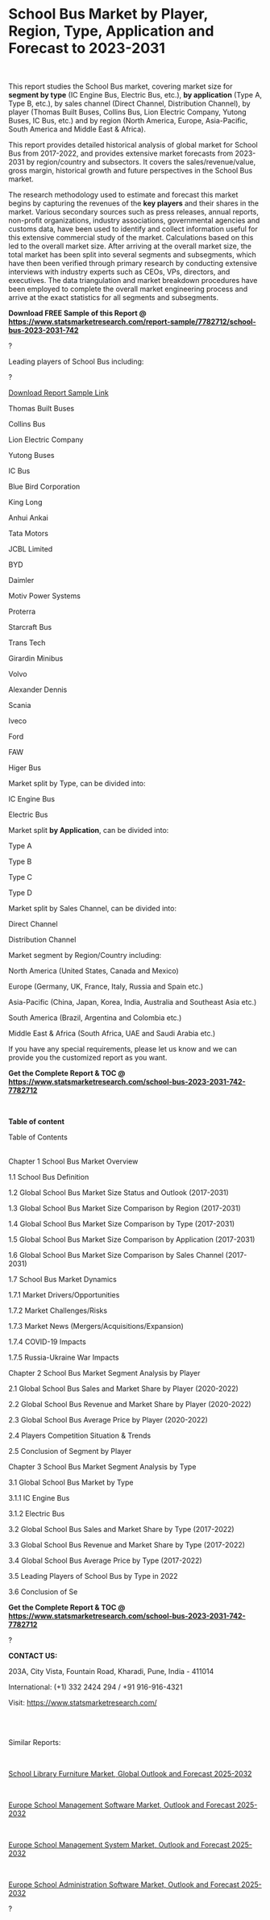 <h1>School Bus Market by Player, Region, Type, Application and Forecast to 2023-2031</h1><br/><p>This report studies the School Bus market, covering market size for <strong>segment by type</strong> (IC Engine Bus, Electric Bus, etc.), <strong>by application</strong> (Type A, Type B, etc.), by sales channel (Direct Channel, Distribution Channel), by player (Thomas Built Buses, Collins Bus, Lion Electric Company, Yutong Buses, IC Bus, etc.) and by region (North America, Europe, Asia-Pacific, South America and Middle East & Africa).</p>
 
 
 
 <p>This report provides detailed historical analysis of global market for School Bus from 2017-2022, and provides extensive market forecasts from 2023-2031 by region/country and subsectors. It covers the sales/revenue/value, gross margin, historical growth and future perspectives in the School Bus market.</p>
 
 
 
 <p>The research methodology used to estimate and forecast this market begins by capturing the revenues of the <strong>key players</strong> and their shares in the market. Various secondary sources such as press releases, annual reports, non-profit organizations, industry associations, governmental agencies and customs data, have been used to identify and collect information useful for this extensive commercial study of the market. Calculations based on this led to the overall market size. After arriving at the overall market size, the total market has been split into several segments and subsegments, which have then been verified through primary research by conducting extensive interviews with industry experts such as CEOs, VPs, directors, and executives. The data triangulation and market breakdown procedures have been employed to complete the overall market engineering process and arrive at the exact statistics for all segments and subsegments.</p>
 
 
 
 <div><b>Download FREE Sample of this Report @ <a href="https://www.statsmarketresearch.com/download-free-sample/7782712/school-bus-2023-2031-742">https://www.statsmarketresearch.com/report-sample/7782712/school-bus-2023-2031-742</a></b></div>
 
 
 
 <p>? </p>
 
 
 
 <p>Leading players of School Bus including:</p>
 
 
 
 <p>? </p>
 
 
 
 <p><a href="https://www.statsmarketresearch.com/download-free-sample/7782712/school-bus-2023-2031-742">Download Report Sample Link</a></p>
 
 
 
 <p>Thomas Built Buses</p>
 
 
 
 <p>Collins Bus</p>
 
 
 
 <p>Lion Electric Company</p>
 
 
 
 <p>Yutong Buses</p>
 
 
 
 <p>IC Bus</p>
 
 
 
 <p>Blue Bird Corporation</p>
 
 
 
 <p>King Long</p>
 
 
 
 <p>Anhui Ankai</p>
 
 
 
 <p>Tata Motors</p>
 
 
 
 <p>JCBL Limited</p>
 
 
 
 <p>BYD</p>
 
 
 
 <p>Daimler</p>
 
 
 
 <p>Motiv Power Systems</p>
 
 
 
 <p>Proterra</p>
 
 
 
 <p>Starcraft Bus</p>
 
 
 
 <p>Trans Tech</p>
 
 
 
 <p>Girardin Minibus</p>
 
 
 
 <p>Volvo</p>
 
 
 
 <p>Alexander Dennis</p>
 
 
 
 <p>Scania</p>
 
 
 
 <p>Iveco</p>
 
 
 
 <p>Ford</p>
 
 
 
 <p>FAW</p>
 
 
 
 <p>Higer Bus</p>
 
 
 
 <p>Market split by Type, can be divided into:</p>
 
 
 
 <p>IC Engine Bus</p>
 
 
 
 <p>Electric Bus</p>
 
 
 
 <p>Market split <strong>by Application</strong>, can be divided into:</p>
 
 
 
 <p>Type A</p>
 
 
 
 <p>Type B</p>
 
 
 
 <p>Type C</p>
 
 
 
 <p>Type D</p>
 
 
 
 <p>Market split by Sales Channel, can be divided into:</p>
 
 
 
 <p>Direct Channel</p>
 
 
 
 <p>Distribution Channel</p>
 
 
 
 <p>Market segment by Region/Country including:</p>
 
 
 
 <p>North America (United States, Canada and Mexico)</p>
 
 
 
 <p>Europe (Germany, UK, France, Italy, Russia and Spain etc.)</p>
 
 
 
 <p>Asia-Pacific (China, Japan, Korea, India, Australia and Southeast Asia etc.)</p>
 
 
 
 <p>South America (Brazil, Argentina and Colombia etc.)</p>
 
 
 
 <p>Middle East & Africa (South Africa, UAE and Saudi Arabia etc.)</p>
 
 
 
 <p>If you have any special requirements, please let us know and we can provide you the customized report as you want.</p>
 
 
 
 <div><b>Get the Complete Report & TOC @ <a href="https://www.statsmarketresearch.com/school-bus-2023-2031-742-7782712">https://www.statsmarketresearch.com/school-bus-2023-2031-742-7782712</a></b></div>
 
 
 
 <p><br />
 
 <b>Table of content</b></p>
 
 
 
 <p>Table of Contents<br />
 
 <br />
 
 Chapter 1 School Bus Market Overview<br />
 
 1.1 School Bus Definition<br />
 
 1.2 Global School Bus Market Size Status and Outlook (2017-2031)<br />
 
 1.3 Global School Bus Market Size Comparison by Region (2017-2031)<br />
 
 1.4 Global School Bus Market Size Comparison by Type (2017-2031)<br />
 
 1.5 Global School Bus Market Size Comparison by Application (2017-2031)<br />
 
 1.6 Global School Bus Market Size Comparison by Sales Channel (2017-2031)<br />
 
 1.7 School Bus Market Dynamics<br />
 
 1.7.1 Market Drivers/Opportunities<br />
 
 1.7.2 Market Challenges/Risks<br />
 
 1.7.3 Market News (Mergers/Acquisitions/Expansion)<br />
 
 1.7.4 COVID-19 Impacts<br />
 
 1.7.5 Russia-Ukraine War Impacts<br />
 
 Chapter 2 School Bus Market Segment Analysis by Player<br />
 
 2.1 Global School Bus Sales and Market Share by Player (2020-2022)<br />
 
 2.2 Global School Bus Revenue and Market Share by Player (2020-2022)<br />
 
 2.3 Global School Bus Average Price by Player (2020-2022)<br />
 
 2.4 Players Competition Situation & Trends<br />
 
 2.5 Conclusion of Segment by Player<br />
 
 Chapter 3 School Bus Market Segment Analysis by Type<br />
 
 3.1 Global School Bus Market by Type<br />
 
 3.1.1 IC Engine Bus<br />
 
 3.1.2 Electric Bus<br />
 
 3.2 Global School Bus Sales and Market Share by Type (2017-2022)<br />
 
 3.3 Global School Bus Revenue and Market Share by Type (2017-2022)<br />
 
 3.4 Global School Bus Average Price by Type (2017-2022)<br />
 
 3.5 Leading Players of School Bus by Type in 2022<br />
 
 3.6 Conclusion of Se</p>
 
 
 
 <div><b>Get the Complete Report & TOC @ <a href="https://www.statsmarketresearch.com/school-bus-2023-2031-742-7782712">https://www.statsmarketresearch.com/school-bus-2023-2031-742-7782712</a></b></div>
 
 
 
 <p>? </p>
 
 
 
 <p><b>CONTACT US:</b><br />
 
 203A, City Vista, Fountain Road, Kharadi, Pune, India - 411014<br />
 
 International: (+1) 332 2424 294 / +91 916-916-4321<br />
 
 Visit: <a href="https://www.statsmarketresearch.com/">https://www.statsmarketresearch.com/</a><br />
 
 <br />
 
 <br />
 
 Similar Reports:<br />
 
 <br />
 
 <a href="https://www.statsmarketresearch.com/global-school-library-furniture-forecast-2025-2032-473-8032884">School Library Furniture Market, Global Outlook and Forecast 2025-2032</a><br />
 
 <br />
 
 <a href="https://www.statsmarketresearch.com/europe-school-management-software-forecast-2025-2032-183-8030372">Europe School Management Software Market, Outlook and Forecast 2025-2032</a><br />
 
 <br />
 
 <a href="https://www.statsmarketresearch.com/europe-school-management-system-forecast-2025-2032-22-8030373">Europe School Management System Market, Outlook and Forecast 2025-2032</a><br />
 
 <br />
 
 <a href="https://www.statsmarketresearch.com/europe-school-administration-software-forecast-2025-2032-938-8030374">Europe School Administration Software Market, Outlook and Forecast 2025-2032</a><br />
 
 ? </p>